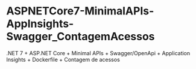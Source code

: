 # ASPNETCore7-MinimalAPIs-AppInsights-Swagger_ContagemAcessos
.NET 7 + ASP.NET Core + Minimal APIs + Swagger/OpenApi + Application Insights + Dockerfile + Contagem de acessos
